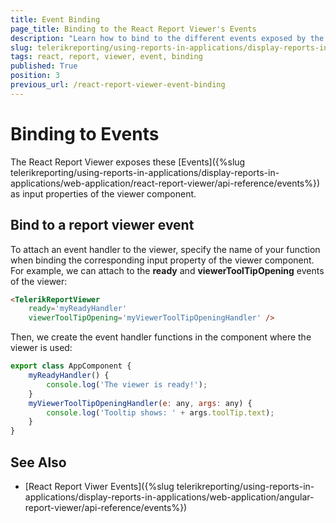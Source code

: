 ```yaml
---
title: Event Binding
page_title: Binding to the React Report Viewer's Events 
description: "Learn how to bind to the different events exposed by the React Report Viewer component, using the provided examples."
slug: telerikreporting/using-reports-in-applications/display-reports-in-applications/web-application/react-report-viewer/event-binding
tags: react, report, viewer, event, binding
published: True
position: 3
previous_url: /react-report-viewer-event-binding
---
```


# Binding to Events

The React Report Viewer exposes these [Events]({%slug telerikreporting/using-reports-in-applications/display-reports-in-applications/web-application/react-report-viewer/api-reference/events%}) as input properties of the viewer component.

## Bind to a report viewer event

To attach an event handler to the viewer, specify the name of your function when binding the corresponding input property of the viewer component. For example, we can attach to the __ready__ and __viewerToolTipOpening__ events of the viewer:

````HTML
<TelerikReportViewer
	ready='myReadyHandler'
	viewerToolTipOpening='myViewerToolTipOpeningHandler' />
````

Then, we create the event handler functions in the component where the viewer is used:

````JavaScript
export class AppComponent {
	myReadyHandler() {
		console.log('The viewer is ready!');
	}
	myViewerToolTipOpeningHandler(e: any, args: any) {
		console.log('Tooltip shows: ' + args.toolTip.text);
	}
}
````


## See Also

* [React Report Viwer Events]({%slug telerikreporting/using-reports-in-applications/display-reports-in-applications/web-application/angular-report-viewer/api-reference/events%})
